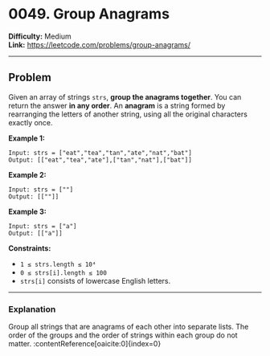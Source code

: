 # 0049. Group Anagrams

**Difficulty:** Medium  
**Link:** https://leetcode.com/problems/group-anagrams/

---

## Problem

Given an array of strings `strs`, **group the anagrams together**. You can return the answer **in any order**. An **anagram** is a string formed by rearranging the letters of another string, using all the original characters exactly once.

**Example 1:**

    Input: strs = ["eat","tea","tan","ate","nat","bat"]
    Output: [["eat","tea","ate"],["tan","nat"],["bat"]]

**Example 2:**

    Input: strs = [""]
    Output: [[""]]

**Example 3:**

    Input: strs = ["a"]
    Output: [["a"]]

**Constraints:**

- `1 ≤ strs.length ≤ 10⁴`  
- `0 ≤ strs[i].length ≤ 100`  
- `strs[i]` consists of lowercase English letters.

---

### Explanation

Group all strings that are anagrams of each other into separate lists. The order of the groups and the order of strings within each group do not matter. :contentReference[oaicite:0]{index=0}

